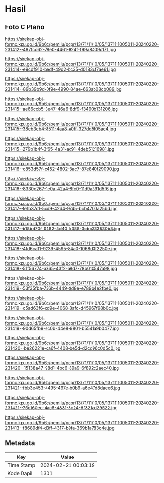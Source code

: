 # Hasil

## Foto C Plano

https://sirekap-obj-formc.kpu.go.id/9b6c/pemilu/pdpr/13/71/11/10/05/1371111005011-20240220-231412--487fcc62-78e0-4461-924f-f99a8409c171.jpg

https://sirekap-obj-formc.kpu.go.id/9b6c/pemilu/pdpr/13/71/11/10/05/1371111005011-20240220-231414--e9cdf910-bedf-49d2-bc35-d0183cf7ae61.jpg

https://sirekap-obj-formc.kpu.go.id/9b6c/pemilu/pdpr/13/71/11/10/05/1371111005011-20240220-231414--89b39b9d-0f9e-4990-84ae-663ab08cb089.jpg

https://sirekap-obj-formc.kpu.go.id/9b6c/pemilu/pdpr/13/71/11/10/05/1371111005011-20240220-231415--ae66ccb5-3e47-46a6-8df9-f3490b131206.jpg

https://sirekap-obj-formc.kpu.go.id/9b6c/pemilu/pdpr/13/71/11/10/05/1371111005011-20240220-231415--38eb3eb4-8511-4aa8-a0ff-327dd5f05ac4.jpg

https://sirekap-obj-formc.kpu.go.id/9b6c/pemilu/pdpr/13/71/11/10/05/1371111005011-20240220-231415--279b1b4f-3f65-4a31-ac91-4deb51216981.jpg

https://sirekap-obj-formc.kpu.go.id/9b6c/pemilu/pdpr/13/71/11/10/05/1371111005011-20240220-231416--c853d57f-c452-4802-8ac7-87e840f29090.jpg

https://sirekap-obj-formc.kpu.go.id/9b6c/pemilu/pdpr/13/71/11/10/05/1371111005011-20240220-231416--8330c267-1e0a-42a4-8fc0-11d9a391d5f6.jpg

https://sirekap-obj-formc.kpu.go.id/9b6c/pemilu/pdpr/13/71/11/10/05/1371111005011-20240220-231417--fe1b37c1-5cd9-42d4-9745-bcb4700a25bd.jpg

https://sirekap-obj-formc.kpu.go.id/9b6c/pemilu/pdpr/13/71/11/10/05/1371111005011-20240220-231417--b18bd70f-9482-4d40-b388-3ebc333530b8.jpg

https://sirekap-obj-formc.kpu.go.id/9b6c/pemilu/pdpr/13/71/11/10/05/1371111005011-20240220-231418--4fd6ca11-9239-4595-84a0-1068d3f2250e.jpg

https://sirekap-obj-formc.kpu.go.id/9b6c/pemilu/pdpr/13/71/11/10/05/1371111005011-20240220-231418--51f56774-a865-43f2-a8d7-78b010547a98.jpg

https://sirekap-obj-formc.kpu.go.id/9b6c/pemilu/pdpr/13/71/11/10/05/1371111005011-20240220-231419--53f35fba-756b-4449-9d8e-e789b4e2fbe0.jpg

https://sirekap-obj-formc.kpu.go.id/9b6c/pemilu/pdpr/13/71/11/10/05/1371111005011-20240220-231419--c5ad63f6-cd9e-4068-8afc-d45967f98b0c.jpg

https://sirekap-obj-formc.kpu.go.id/9b6c/pemilu/pdpr/13/71/11/10/05/1371111005011-20240220-231419--90d65fb9-ec0b-44e8-9801-b5541a9b0477.jpg

https://sirekap-obj-formc.kpu.go.id/9b6c/pemilu/pdpr/13/71/11/10/05/1371111005011-20240220-231420--be26221e-ca6f-4408-be5d-d2cd96c0d5c0.jpg

https://sirekap-obj-formc.kpu.go.id/9b6c/pemilu/pdpr/13/71/11/10/05/1371111005011-20240220-231420--15138a47-98d1-4bc6-89a9-6f892c2aec40.jpg

https://sirekap-obj-formc.kpu.go.id/9b6c/pemilu/pdpr/13/71/11/10/05/1371111005011-20240220-231421--fbb3e453-4495-497e-b0b9-a6e47d8daee6.jpg

https://sirekap-obj-formc.kpu.go.id/9b6c/pemilu/pdpr/13/71/11/10/05/1371111005011-20240220-231421--75c160ec-4ac5-4831-8c24-6f321ad29522.jpg

https://sirekap-obj-formc.kpu.go.id/9b6c/pemilu/pdpr/13/71/11/10/05/1371111005011-20240220-231413--f8689df4-d3ff-4317-b9fa-369b1a783c4e.jpg


## Metadata

| Key        | Value               |
| ---------- | ------------------- |
| Time Stamp | 2024-02-21 00:03:19 |
| Kode Dapil | 1301                |



